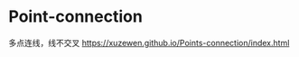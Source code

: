 # Point-connection
多点连线，线不交叉
<a href="https://xuzewen.github.io/Points-connection/index.html">https://xuzewen.github.io/Points-connection/index.html</a>